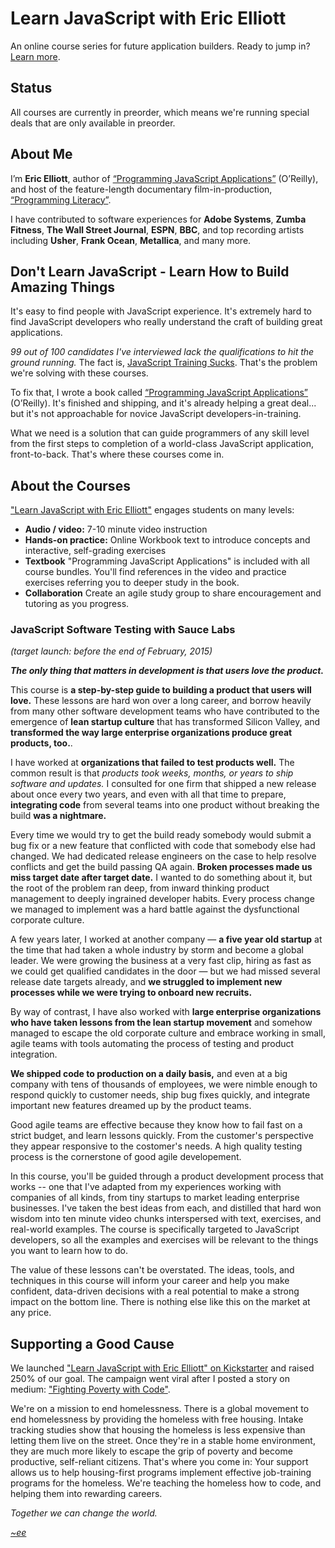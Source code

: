 Learn JavaScript with Eric Elliott
==================================

An online course series for future application builders. Ready to jump in? [Learn more](https://ericelliottjs.com/).

## Status

All courses are currently in preorder, which means we're running special deals that are only available in preorder.


## About Me

I’m **Eric Elliott**, author of [“Programming JavaScript Applications”](http://pjabook.com) (O’Reilly), and host of the feature-length documentary film-in-production, [“Programming Literacy”](https://medium.com/javascript-scene/programming-literacy-7bc4ae154b91).

I have contributed to software experiences for **Adobe Systems**, **Zumba Fitness**, **The Wall Street Journal**, **ESPN**, **BBC**, and top recording artists including **Usher**, **Frank Ocean**, **Metallica**, and many more.


## Don't Learn JavaScript - Learn How to Build Amazing Things

It's easy to find people with JavaScript experience. It's extremely hard to find JavaScript developers who really understand the craft of building great applications.

*99 out of 100 candidates I've interviewed lack the qualifications to hit the ground running.* The fact is, [JavaScript Training Sucks](https://medium.com/javascript-scene/javascript-training-sucks-284b53666245). That's the problem we're solving with these courses.

To fix that, I wrote a book called [“Programming JavaScript Applications”](http://pjabook.com) (O’Reilly). It's finished and shipping, and it's already helping a great deal... but it's not approachable for novice JavaScript developers-in-training.

What we need is a solution that can guide programmers of any skill level from the first steps to completion of a world-class JavaScript application, front-to-back. That's where these courses come in.


## About the Courses

["Learn JavaScript with Eric Elliott"](https://ericelliottjs.com) engages students on many levels:

* **Audio / video:** 7-10 minute video instruction
* **Hands-on practice:** Online Workbook text to introduce concepts and interactive, self-grading exercises
* **Textbook** "Programming JavaScript Applications" is included with all course bundles. You'll find references in the video and practice exercises referring you to deeper study in the book.
* **Collaboration** Create an agile study group to share encouragement and tutoring as you progress.


### JavaScript Software Testing with Sauce Labs

*(target launch: before the end of February, 2015)*

***The only thing that matters in development is that users love the product.***

This course is **a step-by-step guide to building a product that users will love.** These lessons are hard won over a long career, and borrow heavily from many other software development teams who have contributed to the emergence of **lean startup culture** that has transformed Silicon Valley, and **transformed the way large enterprise organizations produce great products, too.**.

I have worked at **organizations that failed to test products well.** The common result is that *products took weeks, months, or years to ship software and updates.* I consulted for one firm that shipped a new release about once every two years, and even with all that time to prepare, **integrating code** from several teams into one product without breaking the build **was a nightmare.**

Every time we would try to get the build ready somebody would submit a bug fix or a new feature that conflicted with code that somebody else had changed. We had dedicated release engineers on the case to help resolve conflicts and get the build passing QA again. **Broken processes made us miss target date after target date.** I wanted to do something about it, but the root of the problem ran deep, from inward thinking product management to deeply ingrained developer habits. Every process change we managed to implement was a hard battle against the dysfunctional corporate culture.

A few years later, I worked at another company &mdash; **a five year old startup** at the time that had taken a whole industry by storm and become a global leader. We were growing the business at a very fast clip, hiring as fast as we could get qualified candidates in the door &mdash; but we had missed several release date targets already, and **we struggled to implement new processes while we were trying to onboard new recruits.**

By way of contrast, I have also worked with **large enterprise organizations who have taken lessons from the lean startup movement** and somehow managed to escape the old corporate culture and embrace working in small, agile teams with tools automating the process of testing and product integration.

**We shipped code to production on a daily basis,** and even at a big company with tens of thousands of employees, we were nimble enough to respond quickly to customer needs, ship bug fixes quickly, and integrate important new features dreamed up by the product teams.

Good agile teams are effective because they know how to fail fast on a strict budget, and learn lessons quickly. From the customer's perspective they appear responsive to the costomer's needs. A high quality testing process is the cornerstone of good agile developement.

In this course, you'll be guided through a product development process that works -- one that I've adapted from my experiences working with companies of all kinds, from tiny startups to market leading enterprise businesses. I've taken the best ideas from each, and distilled that hard won wisdom into ten minute video chunks interspersed with text, exercises, and real-world examples. The course is specifically targeted to JavaScript developers, so all the examples and exercises will be relevant to the things you want to learn how to do.

The value of these lessons can't be overstated. The ideas, tools, and techniques in this course will inform your career and help you make confident, data-driven decisions with a real potential to make a strong impact on the bottom line. There is nothing else like this on the market at any price.


## Supporting a Good Cause

We launched ["Learn JavaScript with Eric Elliott" on Kickstarter](https://www.kickstarter.com/projects/ericelliott/learn-javascript) and raised 250% of our goal. The campaign went viral after I posted a story on medium: ["Fighting Poverty with Code"](https://medium.com/the-backer-army/fighting-poverty-with-code-d1ed3ebd982d).

We're on a mission to end homelessness. There is a global movement to end homelessness by providing the homeless with free housing. Intake tracking studies show that housing the homeless is less expensive than letting them live on the street. Once they're in a stable home environment, they are much more likely to escape the grip of poverty and become productive, self-reliant citizens. That's where you come in: Your support allows us to help housing-first programs implement effective job-training programs for the homeless. We're teaching the homeless how to code, and helping them into rewarding careers.

*Together we can change the world.*

*[~ee](http://twitter.com/_ericelliott)*

